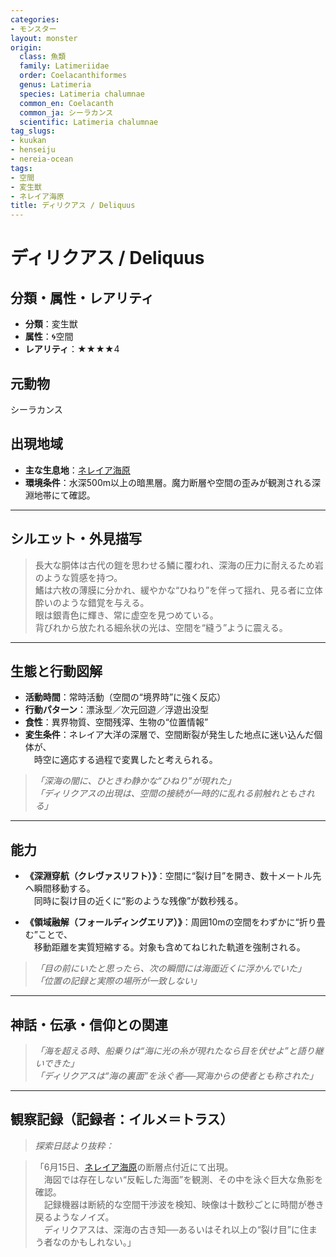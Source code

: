 ```yaml
---
categories:
- モンスター
layout: monster
origin:
  class: 魚類
  family: Latimeriidae
  order: Coelacanthiformes
  genus: Latimeria
  species: Latimeria chalumnae
  common_en: Coelacanth
  common_ja: シーラカンス
  scientific: Latimeria chalumnae
tag_slugs:
- kuukan
- henseiju
- nereia-ocean
tags:
- 空間
- 変生獣
- ネレイア海原
title: ディリクアス / Deliquus
---
```


# ディリクアス / Deliquus

## 分類・属性・レアリティ

* **分類**：変生獣  
* **属性**：🌀空間  
* **レアリティ**：★★★★4

## 元動物
シーラカンス

## 出現地域

* **主な生息地**：[ネレイア海原](../place/nereia_ocean.md)  
* **環境条件**：水深500m以上の暗黒層。魔力断層や空間の歪みが観測される深淵地帯にて確認。

---

## シルエット・外見描写

> 長大な胴体は古代の鎧を思わせる鱗に覆われ、深海の圧力に耐えるため岩のような質感を持つ。  
> 鰭は六枚の薄膜に分かれ、緩やかな“ひねり”を伴って揺れ、見る者に立体酔いのような錯覚を与える。  
> 眼は銀青色に輝き、常に虚空を見つめている。  
> 背びれから放たれる細糸状の光は、空間を“縫う”ように震える。

---

## 生態と行動図解

* **活動時間**：常時活動（空間の“境界時”に強く反応）
* **行動パターン**：漂泳型／次元回遊／浮遊出没型  
* **食性**：異界物質、空間残滓、生物の“位置情報”  
* **変生条件**：ネレイア大洋の深層で、空間断裂が発生した地点に迷い込んだ個体が、  
　時空に適応する過程で変異したと考えられる。

> *「深海の闇に、ひときわ静かな“ひねり”が現れた」*  
> *「ディリクアスの出現は、空間の接続が一時的に乱れる前触れともされる」*

---

## 能力

* **《深淵穿航（クレヴァスリフト）》**：空間に“裂け目”を開き、数十メートル先へ瞬間移動する。  
　同時に裂け目の近くに“影のような残像”が数秒残る。

* **《領域融解（フォールディングエリア）》**：周囲10mの空間をわずかに“折り畳む”ことで、  
　移動距離を実質短縮する。対象も含めてねじれた軌道を強制される。

> *「目の前にいたと思ったら、次の瞬間には海面近くに浮かんでいた」*  
> *「位置の記録と実際の場所が一致しない」*

---

## 神話・伝承・信仰との関連

> *「海を超える時、船乗りは“海に光の糸が現れたなら目を伏せよ”と語り継いできた」*  
> *「ディリクアスは“海の裏面”を泳ぐ者──冥海からの使者とも称された」*

---

## 観察記録（記録者：イルメ＝トラス）

> *探索日誌より抜粋：*

> 「6月15日、[ネレイア海原](../place/nereia_ocean.md)の断層点付近にて出現。  
　海図では存在しない“反転した海面”を観測、その中を泳ぐ巨大な魚影を確認。  
　記録機器は断続的な空間干渉波を検知、映像は十数秒ごとに時間が巻き戻るようなノイズ。  
　ディリクアスは、深海の古き知──あるいはそれ以上の“裂け目”に住まう者なのかもしれない。」